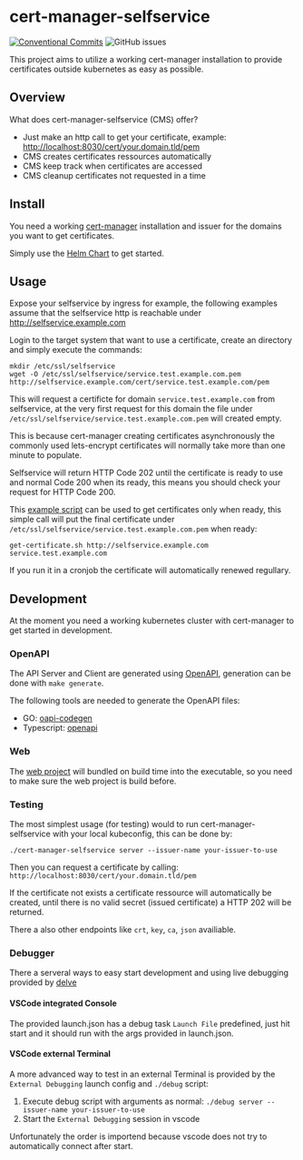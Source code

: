 # cert-manager-selfservice

[![Conventional Commits](https://img.shields.io/badge/Conventional%20Commits-1.0.0-yellow.svg)](https://conventionalcommits.org)
![GitHub issues](https://img.shields.io/github/issues/Mario-F/cert-manager-selfservice)

This project aims to utilize a working cert-manager installation to provide certificates outside kubernetes as easy as possible.

## Overview

What does cert-manager-selfservice (CMS) offer?

* Just make an http call to get your certificate, example: <http://localhost:8030/cert/your.domain.tld/pem>
* CMS creates certificates ressources automatically
* CMS keep track when certificates are accessed
* CMS cleanup certificates not requested in a time

## Install

You need a working [cert-manager](https://cert-manager.io/) installation and issuer for the domains you want to get certificates.

Simply use the [Helm Chart](https://github.com/Mario-F/helm-charts/tree/main/charts/cert-manager-selfservice) to get started.

## Usage

Expose your selfservice by ingress for example, the following examples assume that the selfservice http is reachable under <http://selfservice.example.com>

Login to the target system that want to use a certificate, create an directory and simply execute the commands:

```shell
mkdir /etc/ssl/selfservice
wget -O /etc/ssl/selfservice/service.test.example.com.pem http://selfservice.example.com/cert/service.test.example.com/pem
```

This will request a certificte for domain `service.test.example.com` from selfservice, at the very first request for this domain the file under `/etc/ssl/selfservice/service.test.example.com.pem` will created empty.

This is because cert-manager creating certificates asynchronously the commonly used lets-encrypt certificates will normally take more than one minute to populate.

Selfservice will return HTTP Code 202 until the certificate is ready to use and normal Code 200 when its ready, this means you should check your request for HTTP Code 200.

This [example script](./examples/get-certificate.sh) can be used to get certificates only when ready, this simple call will put the final certificate under `/etc/ssl/selfservice/service.test.example.com.pem` when ready:

```shell
get-certificate.sh http://selfservice.example.com service.test.example.com
```

If you run it in a cronjob the certificate will automatically renewed regullary.

## Development

At the moment you need a working kubernetes cluster with cert-manager to get started in development.

### OpenAPI

The API Server and Client are generated using [OpenAPI](./openapi.yaml), generation can be done with `make generate`.

The following tools are needed to generate the OpenAPI files:

* GO: [oapi-codegen](https://github.com/deepmap/oapi-codegen)
* Typescript: [openapi](https://github.com/openapi/openapi)

### Web

The [web project](./web/README.md) will bundled on build time into the executable, so you need to make sure the web project is build before.

### Testing

The most simplest usage (for testing) would to run cert-manager-selfservice with your local kubeconfig, this can be done by:

```shell
./cert-manager-selfservice server --issuer-name your-issuer-to-use
```

Then you can request a certificate by calling: `http://localhost:8030/cert/your.domain.tld/pem`

If the certificate not exists a certificate ressource will automatically be created, until there is no valid secret (issued certificate) a HTTP 202 will be returned.

There a also other endpoints like `crt`, `key`, `ca`, `json` availiable.

### Debugger

There a serveral ways to easy start development and using live debugging provided by [delve](https://github.com/go-delve/delve)

#### VSCode integrated Console

The provided launch.json has a debug task `Launch File` predefined, just hit start and it should run with the args provided in launch.json.

#### VSCode external Terminal

A more advanced way to test in an external Terminal is provided by the `External Debugging` launch config and `./debug` script:

1. Execute debug script with arguments as normal: `./debug server --issuer-name your-issuer-to-use`
2. Start the `External Debugging` session in vscode

Unfortunately the order is importend because vscode does not try to automatically connect after start.
